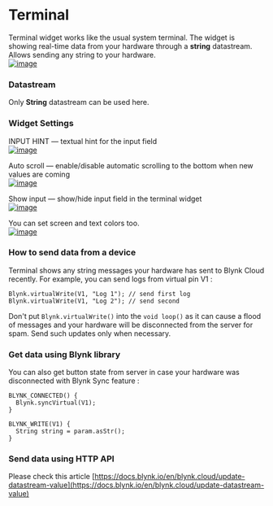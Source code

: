 # Terminal

Terminal widget works like the usual system terminal. The widget is showing real-time data from your hardware through a **string** datastream. Allows sending any string to your hardware.\
[![image](https://user-images.githubusercontent.com/24506752/171181626-7f9ac4a6-78b3-490f-a6a1-7f3eff6bea65.png)](https://user-images.githubusercontent.com/24506752/171181626-7f9ac4a6-78b3-490f-a6a1-7f3eff6bea65.png)

### Datastream

Only **String** datastream can be used here.

### Widget Settings

INPUT HINT — textual hint for the input field\
[![image](https://user-images.githubusercontent.com/24506752/171186147-edd6e5be-5a51-4fc8-b190-b1f751024b44.png)](https://user-images.githubusercontent.com/24506752/171186147-edd6e5be-5a51-4fc8-b190-b1f751024b44.png)

Auto scroll — enable/disable automatic scrolling to the bottom when new values are coming\
[![image](https://user-images.githubusercontent.com/24506752/171186515-23765638-eecb-4699-a519-ba5f9c96a90a.png)](https://user-images.githubusercontent.com/24506752/171186515-23765638-eecb-4699-a519-ba5f9c96a90a.png)

Show input — show/hide input field in the terminal widget\
[![image](https://user-images.githubusercontent.com/24506752/171186925-aa5b2324-f54e-4cff-9294-1743686249a7.png)](https://user-images.githubusercontent.com/24506752/171186925-aa5b2324-f54e-4cff-9294-1743686249a7.png)

You can set screen and text colors too.\
[![image](https://user-images.githubusercontent.com/24506752/171187044-3d8eb566-834c-46ab-ba3a-f06337560a3a.png)](https://user-images.githubusercontent.com/24506752/171187044-3d8eb566-834c-46ab-ba3a-f06337560a3a.png)

### How to send data from a device

Terminal shows any string messages your hardware has sent to Blynk Cloud recently. For example, you can send logs from virtual pin V1 :

```
Blynk.virtualWrite(V1, "Log 1"); // send first log
Blynk.virtualWrite(V1, "Log 2"); // send second
```

Don't put `Blynk.virtualWrite()` into the `void loop()` as it can cause a flood of messages and your hardware will be disconnected from the server for spam. Send such updates only when necessary.

### Get data using Blynk library

You can also get button state from server in case your hardware was disconnected with Blynk Sync feature :

```
BLYNK_CONNECTED() {
  Blynk.syncVirtual(V1);
}

BLYNK_WRITE(V1) {
  String string = param.asStr();
}
```

### Send data using HTTP API

Please check this article [https://docs.blynk.io/en/blynk.cloud/update-datastream-value](https://docs.blynk.io/en/blynk.cloud/update-datastream-value)
